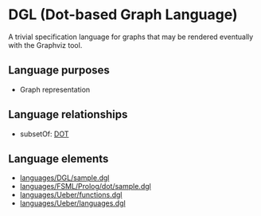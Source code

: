 # DGL (Dot-based Graph Language)
A trivial specification language for graphs that may be rendered eventually with the Graphviz tool.
## Language purposes
* Graph representation
## Language relationships
* subsetOf: [DOT](languages/dot.html)
## Language elements
* [languages/DGL/sample.dgl](../../languages/DGL/sample.dgl)
* [languages/FSML/Prolog/dot/sample.dgl](../../languages/FSML/Prolog/dot/sample.dgl)
* [languages/Ueber/functions.dgl](../../languages/Ueber/functions.dgl)
* [languages/Ueber/languages.dgl](../../languages/Ueber/languages.dgl)
